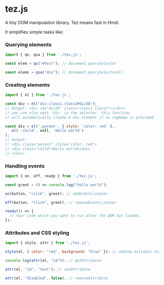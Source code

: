 # tez.js
A tiny DOM manipulation library. Tez means fast in Hindi.

It simplifies simple tasks like:

### Querying elements

```javascript
import { qs, qsa } from './tez.js';

const elem = qs("#test"); // document.querySelector

const elems = qsa("div"); // document.querySelectorAll
```

### Creating elements

```javascript
import { el } from './tez.js';

const div = el('div.class1.class2#divID'); 
// Output: <div id="divID" class="class1 class2"></div>
// you can also omit 'div' in the selector, this function 
// will automatically create a div element if no tagName is provided

const div = el('.parent', { style: 'color: red' },
   el('.child', null, 'Hello world')
); 
// Output: 
// <div class="parent" style="color: red">
// <div class="child">Hello world</div>
// </div>
```

### Handling events

```javascript 
import { on, off, ready } from './tez.js';

const greet = () => console.log("hello world");

on(button, "click", greet); // addEventListener

off(button, "click", greet); // removeEventListener

ready(() => {
  // Your code which you want to run after the DOM has loaded.
});
```
### Attributes and CSS styling

```javascript
import { style, attr } from './tez.js';

style(el, { color: "red", background: "blue" }); // adding multiple styles to an element

console.log(attr(el, "id")); // getAttribute

attr(el, "id", "test"); // setAttribute

attr(el, "disabled", false); // removeAttribute
```
